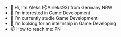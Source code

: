 - 👋 Hi, I’m Aleks (@Airleks93) from Germany NRW
- 👀 I’m interested in Game Development
- 🌱 I’m currently studie Game Development
- 💞️ I’m looking for an internship in Game Developing
- 📫 How to reach me: PN



